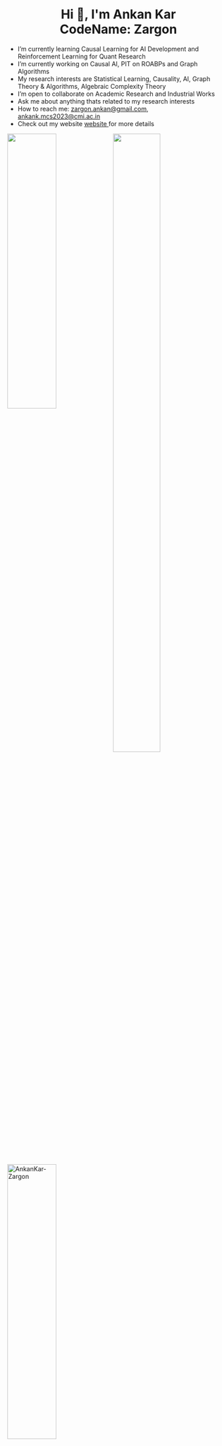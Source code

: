 <h1 align="center">Hi 👋, I'm Ankan Kar<br> CodeName: Zargon</h1>

<!--
**AnkanKar-Zargon/AnkanKar-Zargon** is a ✨ _special_ ✨ repository because its `README.md` (this file) appears on your GitHub profile.

Here are some ideas to get you started:
- 🤔 I’m looking for help with ...
-->

- I’m currently learning Causal Learning for AI Development and Reinforcement Learning for Quant Research
- I’m currently working on Causal AI, PIT on ROABPs and Graph Algorithms
- My research interests are Statistical Learning, Causality, AI, Graph Theory & Algorithms, Algebraic Complexity Theory
- I’m open to collaborate on Academic Research and Industrial Works
- Ask me about anything thats related to my research interests
- How to reach me: zargon.ankan@gmail.com, ankank.mcs2023@cmi.ac.in
- Check out my website <a href="https://ankankar-zargon.github.io/"> website </a> for more details




<img align="left" width="47%" height="40%" src="https://github-readme-stats.vercel.app/api?username=AnkanKar-Zargon&show_icons=true&theme=tokyonight&hide_border=true"/>
<img align="left" width="46%" height="60%" src="https://github-readme-stats.vercel.app/api/top-langs/?username=AnkanKar-Zargon&theme=tokyonight&hide_border=false&include_all_commits=true&count_private=false&layout=compact&hide_border=true"/>
<img align="center" width="47%" height="40%" src="https://github-readme-streak-stats.herokuapp.com/?user=AnkanKar-Zargon&theme=tokyonight&hide_border=true" alt="AnkanKar-Zargon" />
<img align="left" width="100%" height="40%" src="https://github-profile-trophy.vercel.app/?username=AnkanKar-Zargon&theme=tokyonight&no-frame=true&column=6&row=1"/>
